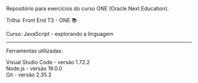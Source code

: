 Repositório para exercícios do curso ONE (Oracle Next Education).


Trilha: Front End T3 - ONE &#128218;

Curso: JavaScript - explorando a linguagem

______________________________________________________________
Ferramentas utilizadas:

Visual Studio Code - versão 1.72.2<br>
Node.js - versão 19.0.0<br>
Git - versão 2.35.2
